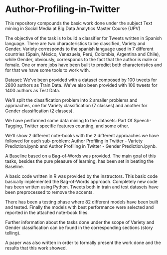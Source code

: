 # Author-Profiling-in-Twitter
This repository compounds the basic work done under the subject Text mining in Social Media at Big Data Analytics Master Course (UPV)

The objective of the task is to build a classifier for Tweets written in Spanish language. There are two characteristics to be classified, Variety and Gender. Variety corresponds to the spanish language used in 7 different countries (Spain, México, Venezuela, Perú, Colombia, Argentina and Chile), while Gender, obviously, corresponds to the fact that the author is male or female. One or more jobs have been built to predict both characteristics and for that we have some tools to work with.

Dataset: We've been provided with a dataset composed by 100 tweets for 2800 authors as Train Data. We've also been provided with 100 tweets for 1400 authors as Test Data.

We'll split the classification problem into 2 smaller problems and approaches, one for Variety classification (7 classes) and another for Gender classification (2 classes).

We have performed some data mining to the datasets: Part Of Speech-Tagging, Twitter specific features counting, and some other. 

We'll show 2 different note-books with the 2 different approaches we have followed for each sub-problem: Author Profiling in Twitter - Variety Prediction.ipynb and Author Profiling in Twitter - Gender Prediction.ipynb.

A Baseline based on a Bag-of-Words was provided. The main goal of this tasks, besides the pure pleasure of learning, has been set in beating the Baseline.

A basic code written in R was provided by the instructors. This basic code basically implemented the Bag-of-Words approach. Completely new code has been written using Python. Tweets both in train and test datasets have been preprocessed to remove the accents.

There has been a testing phase where 82 different models have been built and tested. Finally the models with best performance were selected and reported in the attached note-book files.

Further information about the tasks done under the scope of Variety and Gender classification can be found in the corresponding sections (story telling).

A paper was also written in order to formally present the work done and the results that this work showed.
